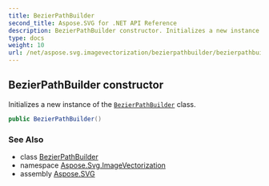 ```yaml
---
title: BezierPathBuilder
second_title: Aspose.SVG for .NET API Reference
description: BezierPathBuilder constructor. Initializes a new instance of the BezierPathBuilder class
type: docs
weight: 10
url: /net/aspose.svg.imagevectorization/bezierpathbuilder/bezierpathbuilder/
---
```

## BezierPathBuilder constructor

Initializes a new instance of the [`BezierPathBuilder`](../) class.

```csharp
public BezierPathBuilder()
```

### See Also

* class [BezierPathBuilder](../)
* namespace [Aspose.Svg.ImageVectorization](../../bezierpathbuilder/)
* assembly [Aspose.SVG](../../../)
